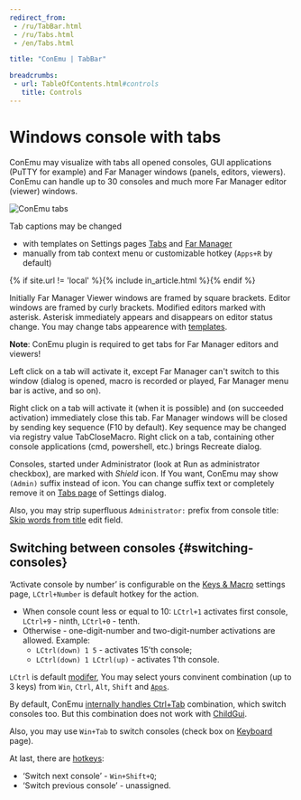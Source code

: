 ```yaml
---
redirect_from:
 - /ru/TabBar.html
 - /ru/Tabs.html
 - /en/Tabs.html

title: "ConEmu | TabBar"

breadcrumbs:
 - url: TableOfContents.html#controls
   title: Controls
---
```


# Windows console with tabs

ConEmu may visualize with tabs all opened consoles, GUI applications
(PuTTY for example) and Far Manager windows (panels, editors,
viewers). ConEmu can handle up to 30 consoles and much more Far
Manager editor (viewer) windows.

![ConEmu tabs](/img/ConEmuTabs2.png "ConEmu tabs and multiconsole")

Tab captions may be changed

* with templates on Settings pages [Tabs](SettingsTabBar.html) and [Far Manager](SettingsFar.html)
* manually from tab context menu or customizable hotkey (`Apps+R` by default)

{% if site.url != 'local' %}{% include in_article.html %}{% endif %}

Initially Far Manager Viewer windows are framed by square brackets.
Editor windows are framed by curly brackets.
Modified editors marked with asterisk.
Asterisk immediately appears and disappears on editor status change.
You may change tabs appearence with [templates](SettingsTabBar.html).

**Note**: ConEmu plugin is required to get tabs for Far Manager editors and viewers!

Left click on a tab will activate it, except Far Manager can't switch to this window
(dialog is opened, macro is recorded or played, Far Manager menu bar is active, and so on).

Right click on a tab will activate it (when it is possible)
and (on succeeded activation) immediately close this tab.
Far Manager windows will be closed by sending key sequence (F10 by default).
Key sequence may be changed via registry value TabCloseMacro.
Right click on a tab, containing other console applications (cmd, powershell, etc.)
brings Recreate dialog.

Consoles, started under Administrator (look at Run as administrator checkbox),
are marked with *Shield* icon.
If You want, ConEmu may show ` (Admin)` suffix instead of icon.
You can change suffix text or completely remove it on
[Tabs page](SettingsTabBar.html) of Settings dialog.

Also, you may strip superfluous `Administrator:` prefix from console title:
[Skip words from title](SettingsTabBar.html) edit field.

## Switching between consoles  {#switching-consoles}

‘Activate console by number’ is configurable on the [Keys & Macro](SettingsHotkeys.html) settings page,
`LCtrl+Number` is default hotkey for the action.

* When console count less or equal to 10: `LCtrl+1` activates first console, `LCtrl+9` - ninth, `LCtrl+0` - tenth.
* Otherwise - one-digit-number and two-digit-number activations are allowed. Example:
  * `LCtrl(down) 1 5` - activates 15'th console;
  * `LCtrl(down) 1 LCtrl(up)` - activates 1'th console.

`LCtrl` is default [modifer](ConEmuTerms.html#Host_key),
You may select yours convinent combination (up to 3 keys)
from `Win`, `Ctrl`, `Alt`, `Shift` and [`Apps`](AppsKey.html).

By default, ConEmu [internally handles Ctrl+Tab](SettingsTabBar.html) combination,
which switch consoles too. But this combination does not work with [ChildGui](ChildGui.html).

Also, you may use `Win+Tab` to switch consoles (check box on [Keyboard](SettingsKeyboard.html) page).

At last, there are [hotkeys](SettingsHotkeys.html):
* ‘Switch next console’ - `Win+Shift+Q`;
* ‘Switch previous console’ - unassigned.
